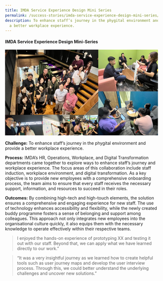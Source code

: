 ```yaml
---
title: IMDA Service Experience Design Mini Series
permalink: /success-stories/imda-service-experience-design-mini-series/
description: To enhance staff’s journey in the phygital environment and provide
  a better workplace experience.
---
```

#### **IMDA Service Experience Design Mini-Series**

![](/images/Stories/stories_imda.jpg)

**Challenge:**
To enhance staff’s journey in the phygital environment and provide a better workplace experience.

**Process:** 
IMDA’s HR, Operations, Workplace, and Digital Transformation departments came together to explore ways to enhance staff’s journey and workplace experience. The focus areas of this collaboration include staff induction, workplace environment, and digital transformation. As a key objective is to provide new employees with a comprehensive onboarding process, the team aims to ensure that every staff receives the necessary support, information, and resources to succeed in their roles. 

**Outcomes:**
By combining high-tech and high-touch elements, the solution ensures a comprehensive and engaging experience for new staff. The use of technology enhances accessibility and flexibility, while the newly created buddy programme fosters a sense of belonging and support among colleagues. This approach not only integrates new employees into the organisational culture quickly, it also equips them with the necessary knowledge to operate effectively within their respective teams.

<blockquote>I enjoyed the hands-on experience of prototyping XX and testing it out with our staff. Beyond that, we can apply what we have learned directly to our work.”</blockquote>

<blockquote>“It was a very insightful journey as we learned how to create helpful tools such as user journey maps and develop the user interview process. Through this, we could better understand the underlying challenges and uncover new solutions.”</blockquote>